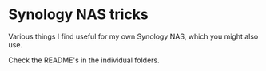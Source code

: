 # Synology NAS tricks

Various things I find useful for my own Synology NAS, which you might also use.

Check the README's in the individual folders.
